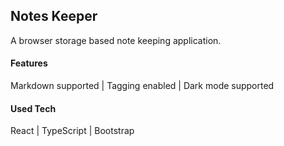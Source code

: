 ## Notes Keeper

A browser storage based note keeping application.

#### Features

Markdown supported | Tagging enabled | Dark mode supported

#### Used Tech

React | TypeScript | Bootstrap
